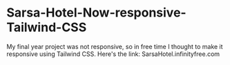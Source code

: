 # Sarsa-Hotel-Now-responsive-Tailwind-CSS
My final year project was not responsive, so in free time I thought to make it responsive using Tailwind CSS. Here's the link: SarsaHotel.infinityfree.com
